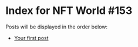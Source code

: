 # Index for NFT World #153
Posts will be displayed in the order below:

- [Your first post](./001-first.md)


